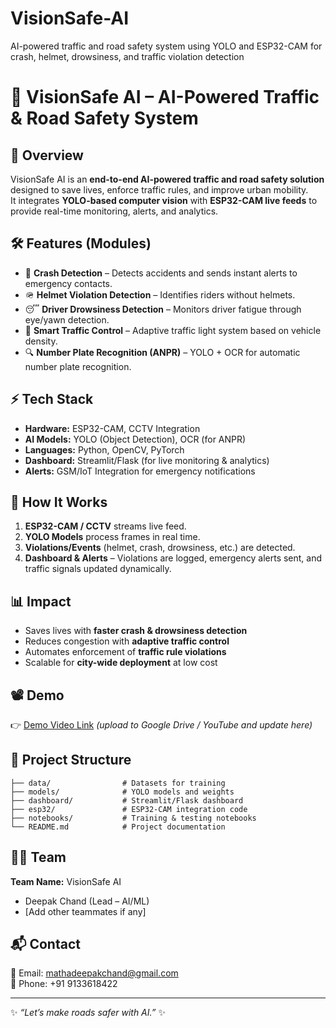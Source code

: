 # VisionSafe-AI
AI-powered traffic and road safety system using YOLO and ESP32-CAM for crash, helmet, drowsiness, and traffic violation detection
# 🚦 VisionSafe AI – AI-Powered Traffic & Road Safety System  

## 📌 Overview  
VisionSafe AI is an **end-to-end AI-powered traffic and road safety solution** designed to save lives, enforce traffic rules, and improve urban mobility.  
It integrates **YOLO-based computer vision** with **ESP32-CAM live feeds** to provide real-time monitoring, alerts, and analytics.  

## 🛠️ Features (Modules)  
- 🚗 **Crash Detection** – Detects accidents and sends instant alerts to emergency contacts.  
- 🪖 **Helmet Violation Detection** – Identifies riders without helmets.  
- 😴 **Driver Drowsiness Detection** – Monitors driver fatigue through eye/yawn detection.  
- 🚦 **Smart Traffic Control** – Adaptive traffic light system based on vehicle density.  
- 🔍 **Number Plate Recognition (ANPR)** – YOLO + OCR for automatic number plate recognition.  

## ⚡ Tech Stack  
- **Hardware:** ESP32-CAM, CCTV Integration  
- **AI Models:** YOLO (Object Detection), OCR (for ANPR)  
- **Languages:** Python, OpenCV, PyTorch  
- **Dashboard:** Streamlit/Flask (for live monitoring & analytics)  
- **Alerts:** GSM/IoT Integration for emergency notifications  

## 🚀 How It Works  
1. **ESP32-CAM / CCTV** streams live feed.  
2. **YOLO Models** process frames in real time.  
3. **Violations/Events** (helmet, crash, drowsiness, etc.) are detected.  
4. **Dashboard & Alerts** – Violations are logged, emergency alerts sent, and traffic signals updated dynamically.  

## 📊 Impact  
- Saves lives with **faster crash & drowsiness detection**  
- Reduces congestion with **adaptive traffic control**  
- Automates enforcement of **traffic rule violations**  
- Scalable for **city-wide deployment** at low cost  

## 📽️ Demo  
👉 [Demo Video Link](#) *(upload to Google Drive / YouTube and update here)*  

## 📂 Project Structure  
```
├── data/                # Datasets for training
├── models/              # YOLO models and weights
├── dashboard/           # Streamlit/Flask dashboard
├── esp32/               # ESP32-CAM integration code
├── notebooks/           # Training & testing notebooks
└── README.md            # Project documentation
```

## 👨‍💻 Team  
**Team Name:** VisionSafe AI  
- Deepak Chand (Lead – AI/ML)  
- [Add other teammates if any]  

## 📬 Contact  
📧 Email: mathadeepakchand@gmail.com  
📱 Phone: +91 9133618422  

---
✨ *“Let’s make roads safer with AI.”* ✨
